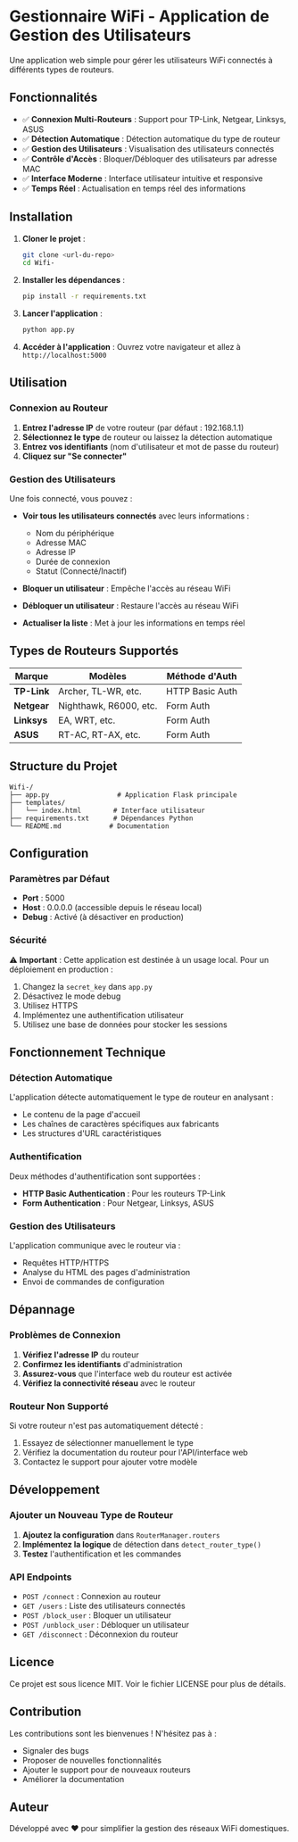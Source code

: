 # Gestionnaire WiFi - Application de Gestion des Utilisateurs

Une application web simple pour gérer les utilisateurs WiFi connectés à différents types de routeurs.

## Fonctionnalités

- ✅ **Connexion Multi-Routeurs** : Support pour TP-Link, Netgear, Linksys, ASUS
- ✅ **Détection Automatique** : Détection automatique du type de routeur
- ✅ **Gestion des Utilisateurs** : Visualisation des utilisateurs connectés
- ✅ **Contrôle d'Accès** : Bloquer/Débloquer des utilisateurs par adresse MAC
- ✅ **Interface Moderne** : Interface utilisateur intuitive et responsive
- ✅ **Temps Réel** : Actualisation en temps réel des informations

## Installation

1. **Cloner le projet** :
   ```bash
   git clone <url-du-repo>
   cd Wifi-
   ```

2. **Installer les dépendances** :
   ```bash
   pip install -r requirements.txt
   ```

3. **Lancer l'application** :
   ```bash
   python app.py
   ```

4. **Accéder à l'application** :
   Ouvrez votre navigateur et allez à `http://localhost:5000`

## Utilisation

### Connexion au Routeur

1. **Entrez l'adresse IP** de votre routeur (par défaut : 192.168.1.1)
2. **Sélectionnez le type** de routeur ou laissez la détection automatique
3. **Entrez vos identifiants** (nom d'utilisateur et mot de passe du routeur)
4. **Cliquez sur "Se connecter"**

### Gestion des Utilisateurs

Une fois connecté, vous pouvez :

- **Voir tous les utilisateurs connectés** avec leurs informations :
  - Nom du périphérique
  - Adresse MAC
  - Adresse IP
  - Durée de connexion
  - Statut (Connecté/Inactif)

- **Bloquer un utilisateur** : Empêche l'accès au réseau WiFi
- **Débloquer un utilisateur** : Restaure l'accès au réseau WiFi
- **Actualiser la liste** : Met à jour les informations en temps réel

## Types de Routeurs Supportés

| Marque | Modèles | Méthode d'Auth |
|--------|---------|----------------|
| **TP-Link** | Archer, TL-WR, etc. | HTTP Basic Auth |
| **Netgear** | Nighthawk, R6000, etc. | Form Auth |
| **Linksys** | EA, WRT, etc. | Form Auth |
| **ASUS** | RT-AC, RT-AX, etc. | Form Auth |

## Structure du Projet

```
Wifi-/
├── app.py                 # Application Flask principale
├── templates/
│   └── index.html        # Interface utilisateur
├── requirements.txt      # Dépendances Python
└── README.md            # Documentation
```

## Configuration

### Paramètres par Défaut

- **Port** : 5000
- **Host** : 0.0.0.0 (accessible depuis le réseau local)
- **Debug** : Activé (à désactiver en production)

### Sécurité

⚠️ **Important** : Cette application est destinée à un usage local. Pour un déploiement en production :

1. Changez la `secret_key` dans `app.py`
2. Désactivez le mode debug
3. Utilisez HTTPS
4. Implémentez une authentification utilisateur
5. Utilisez une base de données pour stocker les sessions

## Fonctionnement Technique

### Détection Automatique

L'application détecte automatiquement le type de routeur en analysant :
- Le contenu de la page d'accueil
- Les chaînes de caractères spécifiques aux fabricants
- Les structures d'URL caractéristiques

### Authentification

Deux méthodes d'authentification sont supportées :
- **HTTP Basic Authentication** : Pour les routeurs TP-Link
- **Form Authentication** : Pour Netgear, Linksys, ASUS

### Gestion des Utilisateurs

L'application communique avec le routeur via :
- Requêtes HTTP/HTTPS
- Analyse du HTML des pages d'administration
- Envoi de commandes de configuration

## Dépannage

### Problèmes de Connexion

1. **Vérifiez l'adresse IP** du routeur
2. **Confirmez les identifiants** d'administration
3. **Assurez-vous** que l'interface web du routeur est activée
4. **Vérifiez la connectivité réseau** avec le routeur

### Routeur Non Supporté

Si votre routeur n'est pas automatiquement détecté :
1. Essayez de sélectionner manuellement le type
2. Vérifiez la documentation du routeur pour l'API/interface web
3. Contactez le support pour ajouter votre modèle

## Développement

### Ajouter un Nouveau Type de Routeur

1. **Ajoutez la configuration** dans `RouterManager.routers`
2. **Implémentez la logique** de détection dans `detect_router_type()`
3. **Testez** l'authentification et les commandes

### API Endpoints

- `POST /connect` : Connexion au routeur
- `GET /users` : Liste des utilisateurs connectés
- `POST /block_user` : Bloquer un utilisateur
- `POST /unblock_user` : Débloquer un utilisateur
- `GET /disconnect` : Déconnexion du routeur

## Licence

Ce projet est sous licence MIT. Voir le fichier LICENSE pour plus de détails.

## Contribution

Les contributions sont les bienvenues ! N'hésitez pas à :
- Signaler des bugs
- Proposer de nouvelles fonctionnalités
- Ajouter le support pour de nouveaux routeurs
- Améliorer la documentation

## Auteur

Développé avec ❤️ pour simplifier la gestion des réseaux WiFi domestiques.
